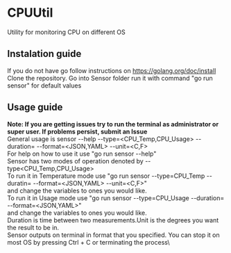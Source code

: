 # CPUUtil
Utility for monitoring CPU on different OS

## Instalation guide
 If you do not have go follow instructions on https://golang.org/doc/install
 Clone the repository.
 Go into Sensor folder
 run it with command "go run sensor" for default values
 
## Usage guide
**Note: If you are getting issues try to run the terminal as administrator or super user. If problems persist, submit an Issue**\
 General usage is sensor --help --type=<CPU_Temp,CPU_Usage> --duration=<seconds> --format=<JSON,YAML> --unit=<C,F>\
 For help on how to use it use "go run sensor --help"\
 Sensor has two modes of operation denoted by --type<CPU_Temp,CPU_Usage>\
 To run it in Temperature mode use "go run sensor --type=CPU_Temp --duratin=<seconds> --format=<JSON,YAML> --unit=<C,F>"\
 and change the variables to ones you would like.\
 To run it in Usage mode use "go run sensor --type=CPU_Usage --duration=<seconds> --format=<JSON,YAML>"\
 and change the variables to ones you would like.\
 Duration is time between two measurements.Unit is the degrees you want the result to be in.\
 Sensor outputs on terminal in format that you specified. You can stop it on most OS by pressing Ctrl + C or terminating the process\
